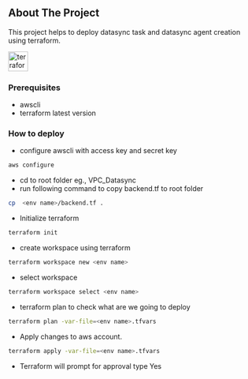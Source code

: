 ## About The Project

This project helps to deploy datasync task and datasync agent creation using terraform.

<div align="left">
  <img src="https://cdn.jsdelivr.net/gh/devicons/devicon/icons/terraform/terraform-original.svg" height="40" alt="terraform logo"  />
</div>

### Prerequisites
- awscli 
- terraform latest version

### How to deploy

- configure awscli with access key and secret key
```sh
aws configure 
```
- cd to root folder eg., VPC_Datasync
- run following command to copy backend.tf to root folder
```sh
cp  <env name>/backend.tf .  
```
- Initialize terraform 
```sh
terraform init 
```
- create workspace using terraform 
```sh
terraform workspace new <env name>
```
- select workspace 
```sh
terraform workspace select <env name>
```
- terraform plan to check what are we going to deploy
```sh
terraform plan -var-file=<env name>.tfvars  
```
- Apply changes to aws account.
```sh
terraform apply -var-file=<env name>.tfvars  
```
- Terraform will prompt for approval type Yes




